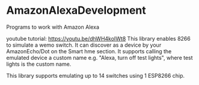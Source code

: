 # AmazonAlexaDevelopment
Programs to work with Amazon Alexa


youtube tutorial: https://youtu.be/dhWH4koIWt8
This library enables 8266 to simulate a wemo switch. It can discover as a device by your AmazonEcho/Dot on the Smart hme section. It supports calling the emulated device a custom name e.g. "Alexa, turn off test lights", where test lights is the custom name.

This library supports emulating up to 14 switches using 1 ESP8266 chip.
